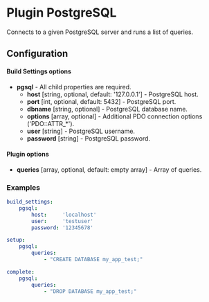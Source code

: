 Plugin PostgreSQL
=================

Connects to a given PostgreSQL server and runs a list of queries.

Configuration
-------------

#### Build Settings options

* **pgsql** - All child properties are required.
    * **host** [string, optional, default: '127.0.0.1'] - PostgreSQL host.
    * **port** [int, optional, default: 5432] - PostgreSQL port.
    * **dbname** [string, optional] - PostgreSQL database name.
    * **options** [array, optional] - Additional PDO connection options ('PDO::ATTR_*').
    * **user** [string] - PostgreSQL username.
    * **password** [string] - PostgreSQL password.

#### Plugin options

* **queries** [array, optional, default: empty array] - Array of queries.

### Examples

```yml
build_settings:
    pgsql:
        host:     'localhost'
        user:     'testuser'
        password: '12345678'

setup:
    pgsql:
        queries:
            - "CREATE DATABASE my_app_test;"

complete:
    pgsql:
        queries:
            - "DROP DATABASE my_app_test;"
```

